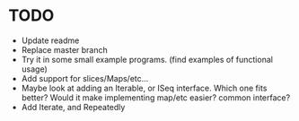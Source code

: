 # TODO

* Update readme
* Replace master branch
* Try it in some small example programs. (find examples of functional usage)
* Add support for slices/Maps/etc...
* Maybe look at adding an Iterable, or ISeq interface. Which one fits better? Would it make implementing map/etc easier? common interface?
* Add Iterate, and Repeatedly
